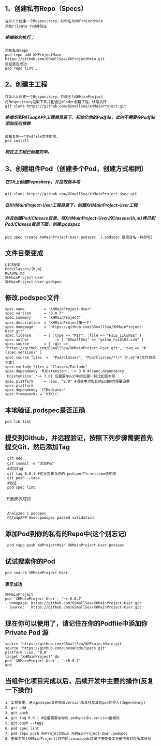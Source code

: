 ## 1、创建私有Repo（Specs）
    在Git上创建一个Respository，并命名为XHProjectMain
    添加Private Pod并验证 
##### 终端依次执行：
    添加私有Repo
    pod repo add XHProjectMain https://github.com/GSmallSea/XHProjectMain.git
    验证是否成功
    pod repo lint .
## 2、创建主工程
    在Git上创建一个Respository，并命名为XHMainProject
    将Respository拉取下来并且通过XCodec创建工程，终端执行
    git clone https://github.com/GSmallSea/XHMainProject.git
##### 终端切到PAToapAPP工程根目录下，初始化你的Podfile，此时不需要在Podfile添加任何依赖
    直接复制一个Podfile文件即可、
    pod install
##### 现在主工程已创建完毕。
## 3、创建组件Pod（创建多个Pod，创建方式相同）
##### 在Git上创建Repository，并拉取到本地
    git clone https://github.com/GSmallSea/XHMainProject-User.git
##### 在XHMainProject-User工程目录下，创建XHMainProject-User工程
##### 并且创建Pod/Classes目录，将XHMainProject-User的Classes/{h,m}拷贝到Pod/Classes目录下面、创建.podspec
    pod spec create XHMainProject-User.podspec  (.podspec 跟项目名一样即可)
## 文件目录变成
    LICENSE
    Pod/Classes/{h,m}
    README.md
    XHMainProject-User
    XHMainProject-User.podspec
## 修改.podspec文件
    spec.name         = "XHMainProject-User"
    spec.version      = "0.0.7"
    spec.summary      = "XHMainProject"
    spec.description  = "XHMainProject第一个" 
    spec.homepage     = "https://github.com/GSmallSea/XHMainProject-User.git"
    spec.license      = { :type => "MIT", :file => "FILE_LICENSE" }
    spec.author             = { "GSmallSea" => "gxiao_hai@163.com" }
    spec.source       = { :git => "https://github.com/GSmallSea/XHMainProject-User.git", :tag => "#{spec.version}" }
    spec.source_files  =  "Pod/Classes", "Pod/Classes/**/*.{h,m}"#(文件目录下面)
    spec.exclude_files = "Classes/Exclude"
    spec.dependency 'MJExtension','~> 3.0'#(spec.dependency 'MJExtension','~> 3.0) 设置要与pod中的设置一样比如版本号
    spec.platform     = :ios, "8.0" #项目中添加其他pod的时候要设置 spec.platform
    spec.dependency 'CTMediator'
    spec.frameworks = 'UIKit'
## 本地验证.podspec是否正确
    pod lib lint
## 提交到Github，并远程验证，按照下列步骤需要首先提交Git，然后添加Tag
     git add .
     git commit -m "添加Pod"
     #添加Tag
     git tag 0.0.1 #这里需要与你的.podspec中s.version值相同
     git push --tags
     #验证
     pod spec lint
###### 下面表示成功
     Analyzed 1 podspec
     PAToapAPP-User.podspec passed validation.
## 添加Pod到你的私有的Repo中(这个别忘记)
     pod repo push XHProjectMain XHMainProject-User.podspec
## 试试搜索你的Pod
    pod search XHMainProject-User
#### 表示成功
    XHMainProject
    pod 'XHMainProject-User', '~> 0.0.7'
    - Homepage: https://github.com/GSmallSea/XHMainProject-User.git
    - Source:   https://github.com/GSmallSea/XHMainProject-User.git
##  现在你可以使用了，请记住在你的Podfile中添加你Private Pod 源
    source 'https://github.com/GSmallSea/XHProjectMain.git'
    source 'https://github.com/CocoaPods/Specs.git'
    platform :ios, '8.0'
    target 'XHMainProject' do
    pod 'XHMainProject-User', '~>0.0.7'
    end
## 当组件化项目完成以后，后续开发中主要的操作(反复一下操作)
    1、工程变更、进入podspec文件修改version版本号及其他pod的导入(dependency)
    2、git add .
    3、git push
    4、git tag 0.0.1 #这里需要与你的.podspec中s.version值相同
    5、git push --tags
    6、pod spec lint
    7、pod repo push XHProjectMain XHMainProject-User.podspec
    8、查看主项(XHMainProject)目中的.cocoapods目录下去查看工程是否有对应版本信息
    



    
    
